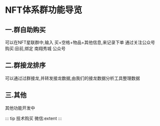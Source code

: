 # NFT体系群功能导览

## 一.群自助购买
 可以在NFT星联群中,输入 买+空格+物品+其他信息,来记录下单
 通过关注公众号购买:目前,绑定 南翔秀城 公众号

## 二.群接龙排序
  可以通过过群接龙,并转发接龙数据,由我们的接龙数据分析工具整理数据

## 三.其他
其他功能开发中
  
     
::: tip 技术购买
微信:extent
:::
